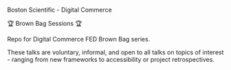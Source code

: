 Boston Scientific - Digital Commerce

🏆 Brown Bag Sessions 🏆

Repo for Digital Commerce FED Brown Bag series.

These talks are voluntary, informal, and open to all talks on topics of interest - ranging from new frameworks to accessibility or project retrospectives.
